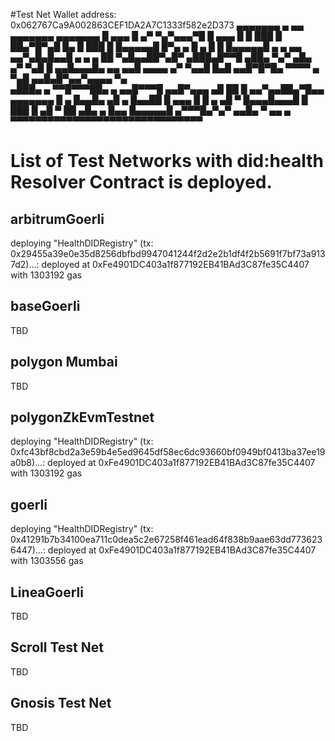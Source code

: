 #Test Net Wallet address: 0x062767Ca9A002863CEF1DA2A7C1333f582e2D373
 ▄▄▄▄▄▄▄ ▄ ▄▄  ▄▄▄▄▄▄▄ ▄▄▄▄▄▄▄ 
 █ ▄▄▄ █ ▄▀  ▀▄▀▄▄▄▀█  █ ▄▄▄ █ 
 █ ███ █  ██▄▀█▀▄█  █▄ █ ███ █ 
 █▄▄▄▄▄█ █▀▄ ▄ █ ▄ █ █ █▄▄▄▄▄█ 
 ▄ ▄   ▄▄  ▄▄▀▄█▄█▄▄█   ▄  ▄ ▄ 
 ██ ▀▄█▄▄██▀▄█▀ ▄███▄█▀▀█ ▄██▄ 
 ▀▄▀ ▄█▄ ▄▀ ▀▄█ █ ▄▄█▄▄▄█▄  ▄▄ 
 ▄▄█ ▄▄▄▄ ▄▀ ▀▄▄█ █▄█ ▄▄█▀█▀█▄ 
  ▀▀▀▀ ▄ ▀▄█ ▄▄█▄█▀▄▄▀▄▄▄▄ ▀▄  
 ▄███▄ ▄  ▀▀█▀▀▀██▄  ▄ ▄▄█▀▀▀█ 
 ▄▄█▀▄▄▄  ▄█ ██ █ ▄▄▀▄▄██▄▀█▄▄ 
 ▄▄▄▄▄▄▄ █ ▄ █▄▄█▄  ▄█ ▄ █▄▄██ 
 █ ▄▄▄ █  █ ▄ ▄█   ▀ █▄▄▄█▄▄▄█ 
 █ ███ █ ▄█  ▀ ██   ▄█▄ ▄  █▄▄ 
 █▄▄▄▄▄█ ▄▀▀▀█▄▀▄▀ ▄▄█▄ ▀ ▄▄ ▄ 
▀▀▀▀▀▀▀▀▀▀▀▀▀▀▀▀▀▀▀▀▀▀▀▀▀▀▀▀▀▀▀

# List of Test Networks with did:health Resolver Contract is deployed.

## arbitrumGoerli
deploying "HealthDIDRegistry" (tx: 0x29455a39e0e35d8256dbfbd9947041244f2d2e2b1df4f2b5691f7bf73a9137d2)...: deployed at 0xFe4901DC403a1f877192EB41BAd3C87fe35C4407 with 1303192 gas

## baseGoerli
TBD

## polygon Mumbai
TBD

## polygonZkEvmTestnet
deploying "HealthDIDRegistry" (tx: 0xfc43bf8cbd2a3e59b4e5ed9645df58ec6dc93660bf0949bf0413ba37ee19a0b8)...: deployed at 0xFe4901DC403a1f877192EB41BAd3C87fe35C4407 with 1303192 gas

## goerli             
deploying "HealthDIDRegistry" (tx: 0x41291b7b34100ea711c0dea5c2e67258f461ead64f838b9aae63dd7736236447)...: deployed at 0xFe4901DC403a1f877192EB41BAd3C87fe35C4407 with 1303556 gas

## LineaGoerli
TBD

## Scroll Test Net
TBD

## Gnosis Test Net 
TBD

